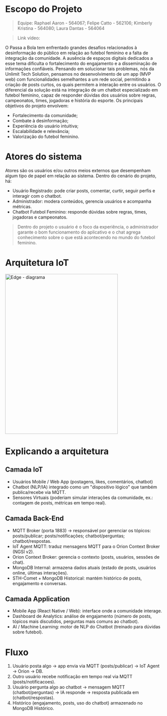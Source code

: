 # Escopo do Projeto
>Equipe: Raphael Aaron - 564067; Felipe Catto - 562106; Kimberly Kristina - 564080; Laura Dantas - 564064

>Link vídeo: 

O Passa a Bola tem enfrentado grandes desafios relacionados à desinformação do público em relação ao futebol feminino e a falta de integração da comunidade. A ausência de espaços digitais dedicados a esse tema dificulta o fortalecimento do engajamento e a disseminação de informações confiáveis.
Pensando em solucionar tais problemas, nós da Unlimit Tech Solution, pensamos no desenvolvimento de um app (MVP web) com funcionalidades semelhantes a um rede social, permitindo a criação de posts curtos, os quais permitem a interação entre os usuários. O diferencial da solução está na integração de um chatbot especializado em futebol feminino, capaz de responder dúvidas dos usuários sobre regras, campeonatos, times, jogadoras e história do esporte.
Os principais objetivos do projeto envolvem:
- Fortalecimento da comunidade;
- Combate à desinformação;
- Experiência do usuário intuitiva;
- Escalabilidade e relevância;
- Valorização do futebol feminino.

# Atores do sistema
Atores são os usuários e/ou outros meios externos que desempenham algum tipo de papel em relação ao sistema. Dentro do cenário do projeto, há:
- Usuário Registrado: pode criar posts, comentar, curtir, seguir perfis e interagir com o chatbot.
- Administrador: modera conteúdos, gerencia usuários e acompanha métricas.
- Chatbot Futebol Feminino: responde dúvidas sobre regras, times, jogadoras e campeonatos.

> Dentro do projeto o usuário é o foco da experiência, o administrador garante o bom funcionamento do aplicativo e o chat agrega conhecimento sobre o que está acontecendo no mundo do futebol feminino.

# Arquitetura IoT
<img width="361" height="514" alt="Edge - diagrama" src="https://github.com/user-attachments/assets/8168980d-a44c-44e6-a7f4-ed9d2a6285eb" />

# Explicando a arquitetura 
## Camada IoT
- Usuários Mobile / Web App (postagens, likes, comentários, chatbot)
- Chatbot (NLP/IA) integrado como um "dispositivo lógico" que também publica/recebe via MQTT.
- Sensores Virtuais (poderiam simular interações da comunidade, ex.: contagem de posts, métricas em tempo real).

## Camada Back-End
- MQTT Broker (porta 1883) → responsável por gerenciar os tópicos: posts/publicar; posts/notificações; chatbot/perguntas; chatbot/respostas.
- IoT Agent MQTT: traduz mensagens MQTT para o Orion Context Broker (NGSI v2).
- Orion Context Broker: gerencia o contexto (posts, usuários, sessões de chat).
- MongoDB Internal: armazena dados atuais (estado de posts, usuários online, últimas interações).
- STH-Comet + MongoDB Historical: mantém histórico de posts, engajamento e conversas.

## Camada Application
- Mobile App (React Native / Web): interface onde a comunidade interage.
- Dashboard de Analytics: análise de engajamento (número de posts, tópicos mais discutidos, perguntas mais comuns ao chatbot).
- AI / Machine Learning: motor de NLP do Chatbot (treinado para dúvidas sobre futebol).

# Fluxo 
1. Usuário posta algo → app envia via MQTT (posts/publicar) → IoT Agent → Orion → DB.
2. Outro usuário recebe notificação em tempo real via MQTT (posts/notificacoes).
3. Usuário pergunta algo ao chatbot → mensagem MQTT (chatbot/perguntas) → IA responde → resposta publicada em (chatbot/respostas).
4. Histórico (engajamento, posts, uso do chatbot) armazenado no MongoDB Histórico.
